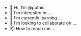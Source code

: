 - 👋 Hi, I’m @putais
- 👀 I’m interested in ...
- 🌱 I’m currently learning ...
- 💞️ I’m looking to collaborate on ...
- 📫 How to reach me ...

<!---
putais/putais is a ✨ special ✨ repository because its `README.md` (this file) appears on your GitHub profile.
You can click the Preview link to take a look at your changes.
--->
